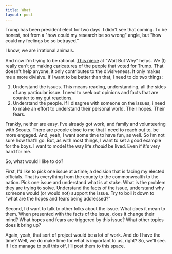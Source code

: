 ```yaml
---
title: What
layout: post
---
```


Trump has been president elect for two days. I didn't see that coming. To be honest, not from a "how could my research be so wrong" angle, but "how could my feelings be so betrayed."

I know, we are irrational animals.

And now I'm trying to be rational. [This piece](http://waitbutwhy.com/2016/11/its-going-to-be-okay.html) at "Wait But Why" helps. We (I) really can't go making caricatures of the people that voted for Trump. That doesn't help anyone, it only contributes to the divisiveness. It only makes me a more divisive. If I want to be better than that, I need to do two things:

1. Understand the issues. This means reading, understanding, all the sides of any particular issue. I need to seek out opinions and facts that are counter to my gut reactions.
2. Understand the people. If I disagree with someone on the issues, i need to make an effort to understand their personal world. Their hopes. Their fears.

Frankly, neither are easy. I’ve already got work, and family and volunteering with Scouts. There are people close to me that I need to reach out to, be more engaged. And, yeah, I want some time to have fun, as well. So I’m not sure how that’ll go. But, as with most things, I want to set a good example for the boys. I want to model the way life _should_ be lived. Even if it's very hard for me.

So, what would I like to do?

First, I’d like to pick one issue at a time; a decision that is facing my elected officials. That is everything from the county to the commonwealth to the nation. Pick one issue and understand what is at stake. What is the problem they are trying to solve. Understand the facts of the issue, understand why someone would (or would not) support the issue. Try to boil it down to “what are the hopes and fears being addressed?”

Second, I’d want to talk to other folks about the issue. What does it mean to them. When presented with the facts of the issue, does it change their mind? What hopes and fears are triggered by this issue? What other topics does it bring up?

Again, yeah, that sort of project would be a lot of work. And do I have the time? Well, we do make time for what is important to us, right? So, we’ll see. If I do manage to pull this off, I’ll post them to this space.
